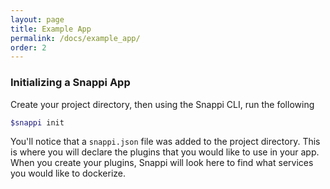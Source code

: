 ```yaml
---
layout: page
title: Example App
permalink: /docs/example_app/
order: 2
---
```


### Initializing a Snappi App
Create your project directory, then using the Snappi CLI, run the following
```sh
$snappi init
```
You'll notice that a `snappi.json` file was added to the project directory. This is where you will declare the plugins that you would like to use in your app. When you create your plugins, Snappi will look here to find what services you would like to dockerize.
